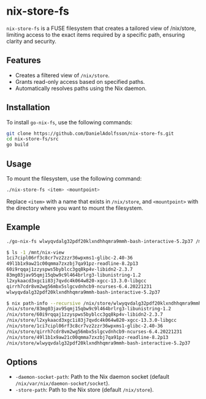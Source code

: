 # nix-store-fs

`nix-store-fs` is a FUSE filesystem that creates a tailored view of /nix/store, limiting access to the exact items required by a specific path, ensuring clarity and security.

## Features

- Creates a filtered view of `/nix/store`.
- Grants read-only access based on specified paths.
- Automatically resolves paths using the Nix daemon.

## Installation

To install `go-nix-fs`, use the following commands:

```sh
git clone https://github.com/DanielAdolfsson/nix-store-fs.git
cd nix-store-fs/src
go build
```

## Usage

To mount the filesystem, use the following command:

```sh
./nix-store-fs <item> <mountpoint>
```

Replace `<item>` with a name that exists in `/nix/store`, and `<mountpoint>` with the directory where you want to mount the filesystem.

## Example

```sh
./go-nix-fs wlwyqvdalg32pdf20klxndhhqmra9mmh-bash-interactive-5.2p37 /mnt/nix-view

$ ls -1 /mnt/nix-view
1ci7cipl06rf3c8cr7vz2zzr36wpxms1-glibc-2.40-36
49l1b1x9aw21c00qmma7zxzbj7qa91pz-readline-8.2p13
60i9rqqaj1zzyspws5byblcc3gq8kp4v-libidn2-2.3.7
83mg03jav95qmj15qbw9c9l464brlrg3-libunistring-1.2
l2xykaacd3xgc1i83j7qvdc4k064w820-xgcc-13.3.0-libgcc
qirrh7cdr8vm2wg56mbx5slgcvdnhcb9-ncurses-6.4.20221231
wlwyqvdalg32pdf20klxndhhqmra9mmh-bash-interactive-5.2p37

$ nix path-info --recursive /nix/store/wlwyqvdalg32pdf20klxndhhqmra9mmh-bash-interactive-5.2p37
/nix/store/83mg03jav95qmj15qbw9c9l464brlrg3-libunistring-1.2
/nix/store/60i9rqqaj1zzyspws5byblcc3gq8kp4v-libidn2-2.3.7
/nix/store/l2xykaacd3xgc1i83j7qvdc4k064w820-xgcc-13.3.0-libgcc
/nix/store/1ci7cipl06rf3c8cr7vz2zzr36wpxms1-glibc-2.40-36
/nix/store/qirrh7cdr8vm2wg56mbx5slgcvdnhcb9-ncurses-6.4.20221231
/nix/store/49l1b1x9aw21c00qmma7zxzbj7qa91pz-readline-8.2p13
/nix/store/wlwyqvdalg32pdf20klxndhhqmra9mmh-bash-interactive-5.2p37
```

## Options

- `-daemon-socket-path`: Path to the Nix daemon socket (default `/nix/var/nix/daemon-socket/socket`).
- `-store-path`: Path to the Nix store (default `/nix/store`).

```
